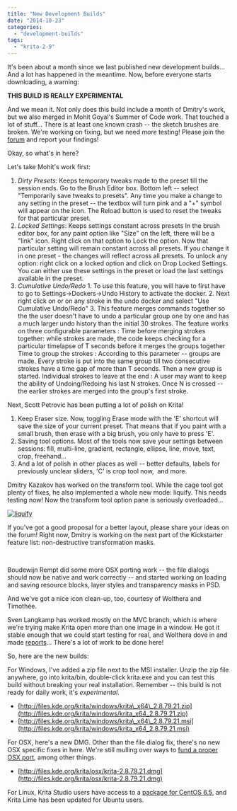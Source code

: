 ```yaml
---
title: "New Development Builds"
date: "2014-10-23"
categories: 
  - "development-builds"
tags: 
  - "krita-2-9"
---
```


It's been about a month since we last published new development builds... And a lot has happened in the meantime. Now, before everyone starts downloading, a warning:

**THIS BUILD IS REALLY EXPERIMENTAL**

And we mean it. Not only does this build include a month of Dmitry's work, but we also merged in Mohit Goyal's Summer of Code work. That touched a lot of stuff... There is at least one known crash -- the sketch brushes are broken. We're working on fixing, but we need _more_ testing! Please join the [forum](http://forums.kde.org/krita) and report your findings!

Okay, so what's in here?

Let's take Mohit's work first:

1. _Dirty Presets_: Keeps temporary tweaks made to the preset till the session ends. Go to the Brush Editor box. Bottom left -- select "Temporarily save tweaks to presets". Any time you make a change to any setting in the preset -- the textbox will turn pink and a "+" symbol will appear on the icon. The Reload button is used to reset the tweaks for that particular preset.
2. _Locked Settings_: Keeps settings constant across presets In the brush editor box, for any paint option like "Size" on the left, there will be a "link" icon. Right click on that option to Lock the option. Now that particular setting will remain constant across all presets. If you change it in one preset - the changes will reflect across all presets. To unlock any option: right click on a locked option and click on Drop Locked Settings. You can either use these settings in the preset or load the last settings available in the preset.
3. _Cumulative Undo/Redo_ 1. To use this feature, you will have to first have to go to Settings->Dockers->Undo History to activate the docker. 2. Next right click on <empty> or on any stroke in the undo docker and select "Use Cumulative Undo/Redo" 3. This feature merges commands together so the the user doesn't have to undo a particular group one by one and has a much larger undo history than the initial 30 strokes. The feature works on three configurable parameters : Time before merging strokes together: while strokes are made, the code keeps checking for a particular timelapse of T seconds before it merges the groups together Time to group the strokes : According to this parameter -- groups are made. Every stroke is put into the same group till two consecutive strokes have a time gap of more than T seconds. Then a new group is started. Individual strokes to leave at the end : A user may want to keep the ability of Undoing/Redoing his last N strokes. Once N is crossed -- the earlier strokes are merged into the group's first stroke.

Next, Scott Petrovic has been putting a lot of polish on Krita!

1. Keep Eraser size. Now, toggling Erase mode with the 'E' shortcut will save the size of your current preset. That means that if you paint with a small brush, then erase with a big brush, you only have to press 'E'.
2. Saving tool options. Most of the tools now save your settings between sessions: fill, multi-line, gradient, rectangle, ellipse, line, move, text, crop, freehand...
3. And a lot of polish in other places as well -- better defaults, labels for previously unclear sliders, 'C' is crop tool now,  and more.

Dmitry Kazakov has worked on the transform tool. While the cage tool got plenty of fixes, he also implemented a whole new mode: liquify. This needs testing now! Now the transform tool option pane is seriously overloaded...

[![liquify](/images/posts/2014/liquify-300x274.png)](/images/posts/2014/liquify.png)

If you've got a good proposal for a better layout, please share your ideas on the forum! Right now, Dmitry is working on the next part of the Kickstarter feature list: non-destructive transformation masks.

 

Boudewijn Rempt did some more OSX porting work -- the file dialogs should now be native and work correctly -- and started working on loading and saving resource blocks, layer styles and transparency masks in PSD.

And we've got a nice icon clean-up, too, courtesy of Wolthera and Timothée.

Sven Langkamp has worked mostly on the MVC branch, which is where we're trying make Krita open more than one image in a window. He got it stable enough that we could start testing for real, and Wolthera dove in and made [reports](http://lists.kde.org/?l=kde-kimageshop&m=141350643901581&w=2)... There's a lot of work to be done here!

So, here are the new builds:

For Windows, I've added a zip file next to the MSI installer. Unzip the zip file anywhere, go into krita/bin, double-click krita.exe and you can test this build without breaking your real installation. Remember -- this build is not ready for daily work, it's _experimental_.

- [http://files.kde.org/krita/windows/krita\_x64\_2.8.79.21.zip](http://files.kde.org/krita/windows/krita_x64_2.8.79.21.zip)
- [http://files.kde.org/krita/windows/krita\_x64\_2.8.79.21.msi](http://files.kde.org/krita/windows/krita_x64_2.8.79.21.msi)

For OSX, here's a new DMG. Other than the file dialog fix, there's no new OSX specific fixes in here. We're still mulling over ways to [fund a proper OSX port](https://forum.kde.org/viewtopic.php?f=137&t=123362), among other things.

- [http://files.kde.org/krita/osx/krita-2.8.79.21.dmg](http://files.kde.org/krita/osx/krita-2.8.79.21.dmg)

For Linux, Krita Studio users have access to a [package for CentOS 6.5](http://kritastudio.com), and Krita Lime has been updated for Ubuntu users.
